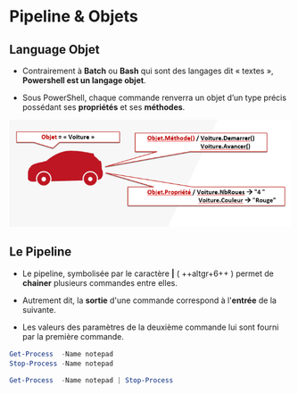 # Pipeline & Objets

## Language Objet

* Contrairement à **Batch** ou **Bash** qui sont des langages dit « textes », **Powershell est un langage objet**.

* Sous PowerShell, chaque commande renverra un objet d’un type précis possédant ses **propriétés** et ses **méthodes**.

![objet](assets/objets.png)

## Le Pipeline

* Le pipeline, symbolisée par le caractère **|** ( ++altgr+6++ ) permet de **chainer** plusieurs commandes entre elles.

* Autrement dit, la **sortie** d'une commande correspond à l'**entrée** de la suivante.

* Les valeurs des paramètres de la deuxième commande lui sont fourni par la première commande.


```powershell
Get-Process  -Name notepad
Stop-Process -Name notepad
```

```powershell
Get-Process  -Name notepad | Stop-Process
```

